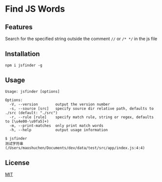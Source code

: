 # Find JS Words

## Features

Search for the specified string outside the comment `//` or `/* */` in the js file

## Installation

```shell
npm i jsfinder -g
```

## Usage

```shell
Usage: jsfinder [options]

Options:
  -V, --version        output the version number
  -s, --source [src]   specify source dir relative path, defaults to ./src (default: "./src")
  -r, --rule [rule]    specify match rule, string or regex, defaults to [\u4e00-\u9fa5]+)
  -m, --print-matches  only print match words
  -h, --help           output usage information
```

```shell
$ jsfinder
测试字符串(/Users/maoshuchen/Documents/dev/data/test/src/app/index.js:4:4)
```

## License

[MIT](./LICENSE)
